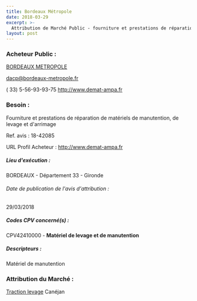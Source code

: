 ```yaml
---
title: Bordeaux Métropole
date: 2018-03-29
excerpt: >-
  Attribution de Marché Public - fourniture et prestations de réparation de matériels de manutention, de levage et d'arrimage.
layout: post
---
```


### Acheteur Public : 
<a href="/acheteur-137/siren-243300316"> BORDEAUX METROPOLE</a><br/>



dacp@bordeaux-metropole.fr

( 33) 5-56-93-93-75
http://www.demat-ampa.fr
### Besoin :

Fourniture et prestations de réparation de matériels de manutention, de levage et d'arrimage

Ref. avis : 18-42085

URL Profil Acheteur : http://www.demat-ampa.fr

##### Lieu d'exécution :

BORDEAUX - Département 33 - Gironde

###### Date de publication de l'avis d'attribution : 
29/03/2018

##### Codes CPV concerné(s) :
CPV42410000 - **Matériel de levage et de manutention** <br/>

##### Descripteurs :
Matériel de manutention <br/>

### Attribution du Marché :
<a href="/entreprise-544/siren-301331922"> Traction levage</a>      Canéjan <br/>
